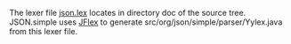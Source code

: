 The lexer file [json.lex](http://code.google.com/p/json-simple/source/browse/trunk/doc/json.lex) locates in directory doc of the source tree. JSON.simple uses [JFlex](http://jflex.de/) to generate src/org/json/simple/parser/Yylex.java from this lexer file.